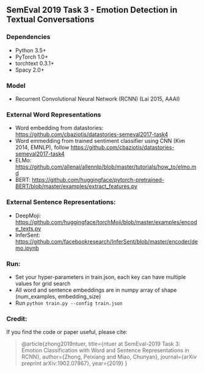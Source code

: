 ## SemEval 2019 Task 3 - Emotion Detection in Textual Conversations

### Dependencies
- Python 3.5+
- PyTorch 1.0+
- torchtext 0.3.1+
- Spacy 2.0+

### Model
- Recurrent Convolutional Neural Network (RCNN) (Lai 2015, AAAI)

### External Word Representations
- Word embedding from datastories: https://github.com/cbaziotis/datastories-semeval2017-task4
- Word emmedding from trained sentiment classifier using CNN (Kim 2014, EMNLP), follow https://github.com/cbaziotis/datastories-semeval2017-task4
- ELMo: https://github.com/allenai/allennlp/blob/master/tutorials/how_to/elmo.md
- BERT: https://github.com/huggingface/pytorch-pretrained-BERT/blob/master/examples/extract_features.py

### External Sentence Representations:
- DeepMoji: https://github.com/huggingface/torchMoji/blob/master/examples/encode_texts.py
- InferSent: https://github.com/facebookresearch/InferSent/blob/master/encoder/demo.ipynb

### Run:
- Set your hyper-parameters in train.json, each key can have multiple values for grid search
- All word and sentence embeddings are in numpy array of shape (num_examples, embedding_size)
- Run `python train.py --config train.json`

### Credit:
If you find the code or paper useful, please cite:
> @article{zhong2019ntuer,
  title={ntuer at SemEval-2019 Task 3: Emotion Classification with Word and Sentence Representations in RCNN},
  author={Zhong, Peixiang and Miao, Chunyan},
  journal={arXiv preprint arXiv:1902.07867},
  year={2019}
}